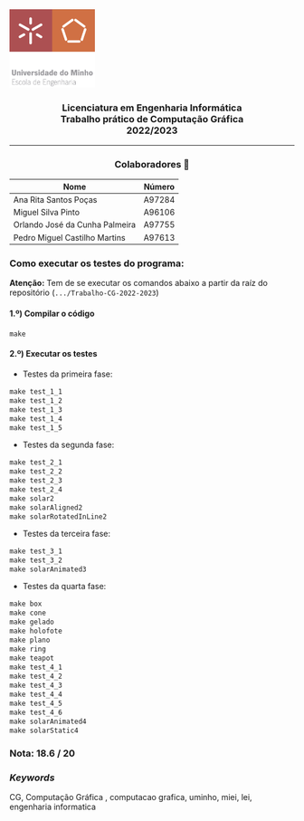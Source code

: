 <img src='uminho.png' width="30%"/>

<h3 align="center">Licenciatura em Engenharia Informática <br> Trabalho prático de Computação Gráfica <br> 2022/2023 </h3>

---
<h3 align="center"> Colaboradores &#129309 </h2>

<div align="center">

| Nome                             | Número |
|----------------------------------|--------|
| Ana Rita Santos Poças            | A97284 |
| Miguel Silva Pinto               | A96106 |
| Orlando José da Cunha Palmeira   | A97755 |
| Pedro Miguel Castilho Martins    | A97613 |

</div>

### Como executar os testes do programa:
**Atenção:** Tem de se executar os comandos abaixo a partir da raíz do repositório (`.../Trabalho-CG-2022-2023`)
#### 1.º) Compilar o código
```
make
```
#### 2.º) Executar os testes
- Testes da primeira fase:
```
make test_1_1
make test_1_2
make test_1_3
make test_1_4
make test_1_5
```
- Testes da segunda fase:
```
make test_2_1
make test_2_2
make test_2_3
make test_2_4
make solar2
make solarAligned2
make solarRotatedInLine2
```
- Testes da terceira fase:
```
make test_3_1
make test_3_2
make solarAnimated3
```
- Testes da quarta fase:
```
make box
make cone
make gelado
make holofote
make plano
make ring
make teapot
make test_4_1
make test_4_2
make test_4_3
make test_4_4
make test_4_5
make test_4_6
make solarAnimated4
make solarStatic4
```

### Nota: 18.6 / 20

<h3><i>Keywords</i></h3>
CG, Computação Gráfica , computacao grafica, uminho, miei, lei, engenharia informatica
